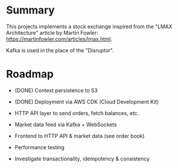 # Summary

This projects implements a stock exchange inspired from the "LMAX Architecture" article by Martin Fowler: https://martinfowler.com/articles/lmax.html.

Kafka is used in the place of the "Disruptor".

# Roadmap

- (DONE) Context persistence to S3
- (DONE) Deployment via AWS CDK (Cloud Development Kit)

- HTTP API layer to send orders, fetch balances, etc.
- Market data feed via Kafka + WebSockets
- Frontend to HTTP API & market data (see order book)
- Performance testing
- Investigate transactionality, idempotency & consistency